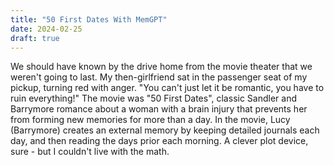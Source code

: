 ```yaml
---
title: "50 First Dates With MemGPT"
date: 2024-02-25
draft: true
---
```

We should have known by the drive home from the movie theater that we weren't going to last. My then-girlfriend sat in the passenger seat of my pickup, turning red with anger. "You can't just let it be romantic, you have to ruin everything!" The movie was "50 First Dates", classic Sandler and Barrymore romance about a woman with a brain injury that prevents her from forming new memories for more than a day. In the movie, Lucy (Barrymore) creates an external memory by keeping detailed journals each day, and then reading the days prior each morning. A clever plot device, sure - but I couldn't live with the math. 
<!--stackedit_data:
eyJoaXN0b3J5IjpbMjE0MDUzMTc0MSwtMTQzMDUxNDgxLDQ3Nz
E3ODgwMF19
-->